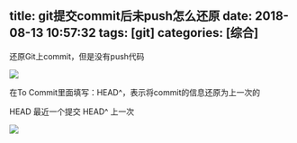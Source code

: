 title: git提交commit后未push怎么还原
date: 2018-08-13 10:57:32
tags: [git]
categories: [综合]
---
还原Git上commit，但是没有push代码
<!--more-->

![](/images/git.png)

在To Commit里面填写：HEAD^，表示将commit的信息还原为上一次的

HEAD 最近一个提交
HEAD^ 上一次

![](/images/git2.png)